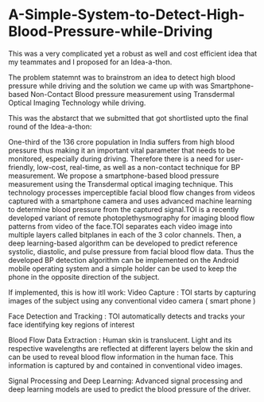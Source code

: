 # A-Simple-System-to-Detect-High-Blood-Pressure-while-Driving
This was a very complicated yet a robust as well and cost efficient idea that my teammates and I proposed for an Idea-a-thon. 

The problem statemnt was to brainstrom an idea to detect high blood pressure while driving and the solution we came up with was Smartphone-based Non-Contact Blood pressure measurement using Transdermal Optical Imaging Technology while driving.

This was the abstarct that we submitted that got shortlisted upto the final round of the Idea-a-thon:

One-third of the 136 crore population in India suffers from high blood pressure thus making it an important vital parameter that needs to be monitored, especially during driving. Therefore there is a need for user-friendly, low-cost, real-time, as well as a non-contact technique for BP measurement. We propose a smartphone-based blood pressure measurement using the Transdermal optical imaging technique. This technology processes imperceptible facial blood flow changes from videos captured with a smartphone camera and uses advanced machine learning to determine blood pressure from the captured signal.TOI is a recently developed variant of remote photoplethysmography for imaging blood flow patterns from video of the face.TOI separates each video image into multiple layers called bitplanes in each of the 3 color channels. Then, a deep learning-based algorithm can be developed to predict reference systolic, diastolic, and pulse pressure from facial blood flow data. Thus the developed BP detection algorithm can be implemented on the Android mobile operating system and a simple holder can be used to keep the phone in the opposite direction of the subject.

If implemented, this is how itll work:
Video Capture : TOI starts by capturing images of the subject using any conventional video camera ( smart phone )

Face Detection and Tracking : TOI automatically detects and tracks your face identifying key regions of interest

Blood Flow Data Extraction : Human skin is translucent. Light and its respective wavelengths are reflected at different layers below the skin and can be used to reveal blood flow information in the human face. This information is captured by and contained in conventional video images.

Signal Processing and Deep Learning: Advanced signal processing and deep learning models are used to predict the blood pressure of the driver.
